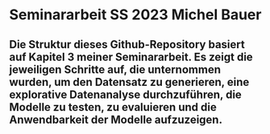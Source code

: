 # Seminararbeit SS 2023 Michel Bauer
## Die Struktur dieses Github-Repository basiert auf Kapitel 3 meiner Seminararbeit. Es zeigt die jeweiligen Schritte auf, die unternommen wurden, um den Datensatz zu generieren, eine explorative Datenanalyse durchzuführen, die Modelle zu testen, zu evaluieren und die Anwendbarkeit der Modelle aufzuzeigen.
